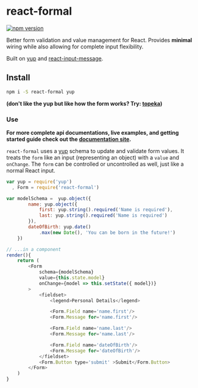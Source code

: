 # react-formal
[![npm version](https://img.shields.io/npm/v/react-formal.svg?style=flat-square)](https://www.npmjs.com/package/react-formal)

Better form validation and value management for React. Provides __minimal__ wiring while also allowing for complete input flexibility.

Built on [yup](https://github.com/jquense/yup) and [react-input-message](https://github.com/jquense/react-input-message).

## Install

```sh
npm i -S react-formal yup
```

__(don't like the yup but like how the form works? Try: [topeka](https://github.com/jquense/topeka))__

### Use

__For more complete api documentations, live examples, and getting started guide check out the [documentation site](http://jquense.github.io/react-formal).__

`react-formal` uses a [yup](https://github.com/jquense/yup) schema to update and validate form values. It treats the `form` like an input (representing an object) with a `value` and `onChange`. The `form` can be controlled or uncontrolled as well, just like a normal React input.

```js
var yup = require('yup')
  , Form = require('react-formal')

var modelSchema =  yup.object({
        name: yup.object({
            first: yup.string().required('Name is required'),
            last: yup.string().required('Name is required')    
        }),
        dateOfBirth: yup.date()
            .max(new Date(), 'You can be born in the future!')
    })

// ...in a component
render(){
    return (
        <Form
            schema={modelSchema}
            value={this.state.model}
            onChange={model => this.setState({ model})}
        >
            <fieldset>
                <legend>Personal Details</legend>

                <Form.Field name='name.first'/>
                <Form.Message for='name.first'/>

                <Form.Field name='name.last'/>
                <Form.Message for='name.last'/>

                <Form.Field name='dateOfBirth'/>
                <Form.Message for='dateOfBirth'/>
            </fieldset>
            <Form.Button type='submit' >Submit</Form.Button>
        </Form>
    )
}
```
